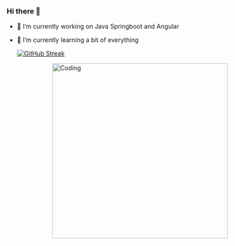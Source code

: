 ### Hi there 👋
- 🔭 I’m currently working on Java Springboot and Angular
- 🌱 I’m currently learning a bit of everything


  [![GitHub Streak](https://streak-stats.demolab.com/?user=EddyOrbyta&theme=highcontrast)](https://git.io/streak-stats)
  
    <img align="right" alt="Coding" width="400" src="[[https://media1.tenor.com/m/GOj9ZF_-ZOcAAAAC/cat.gif](https://media.tenor.com/bQCHJwgCNuMAAAAM/kitten-cat.gif)](https://media1.tenor.com/m/bQCHJwgCNuMAAAAC/kitten-cat.gif)"> 

<!--
**EddyOrbyta/EddyOrbyta** is a ✨ _special_ ✨ repository because its `README.md` (this file) appears on your GitHub profile.

Here are some ideas to get you started:

- 🔭 I’m currently working on ...
- 🌱 I’m currently learning ...
- 👯 I’m looking to collaborate on ...
- 🤔 I’m looking for help with ...
- 💬 Ask me about ...
- 📫 How to reach me: ...
- 😄 Pronouns: ...
- ⚡ Fun fact: ...
-->
